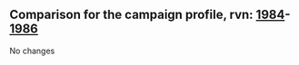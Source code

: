## Comparison for the campaign profile, rvn: [1984](https://github.com/PRO100KatYT/FortniteProfileRevisions/tree/main/profiles/campaign/1984%20campaign.json)-[1986](https://github.com/PRO100KatYT/FortniteProfileRevisions/tree/main/profiles/campaign/1986%20campaign.json)

No changes
